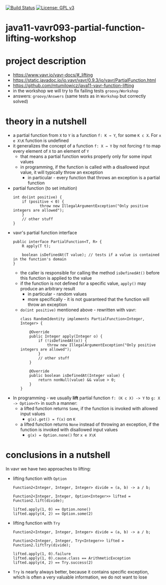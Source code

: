 [![Build Status](https://travis-ci.com/mtumilowicz/java11-vavr093-partial-function-lifting-workshop.svg?branch=master)](https://travis-ci.com/mtumilowicz/java11-vavr093-partial-function-lifting-workshop)
[![License: GPL v3](https://img.shields.io/badge/License-GPLv3-blue.svg)](https://www.gnu.org/licenses/gpl-3.0)

# java11-vavr093-partial-function-lifting-workshop

# project description
* https://www.vavr.io/vavr-docs/#_lifting
* https://static.javadoc.io/io.vavr/vavr/0.9.3/io/vavr/PartialFunction.html
* https://github.com/mtumilowicz/java11-vavr-function-lifting
* in the workshop we will try to fix failing tests `groovy/Workshop`
* answers: `groovy/Answers` (same tests as in `Workshop` but correctly solved)

# theory in a nutshell
* a partial function from `X` to `Y` is a function `f: K → Y`, 
  for some `K c X`. For `x e X\K` function is undefined
* it generalizes the concept of a function `f: X → Y` by not forcing `f` to map every element of `X` to an element 
    of `Y`
    * that means a partial function works properly only for some input values
    * in programming, if the function is called with a disallowed input value, it will typically throw an exception
        * in particular - every function that throws an exception is a partial function
* partial function (to set intuition)
    ```
    int do(int positive) {
        if (positive < 0) {
                throw new IllegalArgumentException("Only positive integers are allowed"); 
        }
        // other stuff
    }
    ```
* vavr's partial function interface
    ```
    public interface PartialFunction<T, R> {
        R apply(T t);
    
        boolean isDefinedAt(T value); // tests if a value is contained in the function's domain
    }
    ```
    * the caller is responsible for calling the method `isDefinedAt()` before this function is applied to the value
    * if the function is not defined for a specific value, `apply()` may produce an arbitrary result
        * in particular - random values
        * more specifically - it is not guaranteed that the function will throw an exception
    * `do(int positive)` mentioned above - rewritten with vavr:
        ```
        class RandomIdentity implements PartialFunction<Integer, Integer> {
            
            @Override
            public Integer apply(Integer o) {
                if (!isDefinedAt(o)) {
                    throw new IllegalArgumentException("Only positive integers are allowed");
                }
                // other stuff
            }
        
            @Override
            public boolean isDefinedAt(Integer value) {
                return nonNull(value) && value > 0;
            }
        }
        ```
* In programming - we usually **lift** partial function `f: (K c X) -> Y` to `g: X -> Option<Y>` in such a manner:
    * a lifted function returns `Some`, if the function is invoked with allowed input values
        * `g(x).get() = f(x)` on `K`
    * a lifted function returns `None` instead of throwing an exception, if the function is invoked with disallowed
    input values
        * `g(x) = Option.none()` for `x e X\K`
# conclusions in a nutshell
In vavr we have two approaches to lifting:
* lifting function with `Option`
    ```
    Function2<Integer, Integer, Integer> divide = (a, b) -> a / b;
    
    Function2<Integer, Integer, Option<Integer>> lifted = Function2.lift(divide);
    
    lifted.apply(1, 0) == Option.none()
    lifted.apply(4, 2) == Option.some(2)
    ```
* lifting function with `Try`
    ```
    Function2<Integer, Integer, Integer> divide = (a, b) -> a / b;
    
    Function2<Integer, Integer, Try<Integer>> lifted = Function2.liftTry(divide);
    
    lifted.apply(1, 0).failure
    lifted.apply(1, 0).cause.class == ArithmeticException
    lifted.apply(4, 2) == Try.success(2)
    ```
* `Try` is nearly always better, because it contains specific exception, which is often a very valuable information,
we do not want to lose